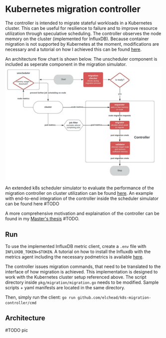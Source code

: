 # Kubernetes migration controller

The controller is intended to migrate stateful workloads in a Kubernetes cluster. This can be useful for resilience to failure and to improve resource utilization through speculative scheduling.
The controller observes the node memory on the cluster (implemented for InfluxDB).
Because container migration is not supported by Kubernetes at the moment, modifications are necessary and a tutorial on how I achieved this can be found [here](https://astobbe.me/posts/pod-migration/).

An architecture flow chart is shown below. The unscheduler component is included as seperate component in the migration simulator.
![](./migration_controller.jpeg)

An extended k8s scheduler simulator to evaluate the performance of the migration controller on cluster utilization can be found [here](https://github.com/elchead/k8s-cluster-simulator).
An example with end-to-end integration of the controller inside the scheduler simulator can be found here #TODO

A more comprehensive motivation and explaination of the controller can be found in my [Master's thesis]() #TODO.

## Run

To use the implemented InfluxDB metric client, create a `.env` file with `INFLUXDB_TOKEN=$TOKEN`. A tutorial on how to install the Influxdb with the metrics agent including the necessary podmetrics is available [here](https://astobbe.me/posts/k8s-monitoring-with-influx-telegraf/).

The controller issues migration commands, that need to be translated to the interface of how migration is achieved. This implementation is designed to work with the Kubernetes cluster setup referenced above.
The script directory inside `pkg/migration/migration.go` needs to be modified. Sample scripts + yaml manifests are located in the same directory.

Then, simply run the client:
`go run github.com/elchead/k8s-migration-controller/cmd`

## Architecture

#TODO pic
